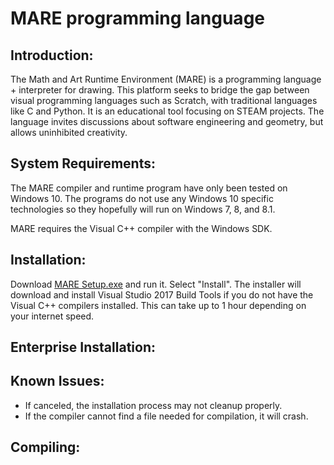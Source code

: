 # MARE programming language

## Introduction:
The Math and Art Runtime Environment (MARE) is a programming language + interpreter for drawing. This platform seeks to bridge the gap between visual programming languages such as Scratch, with traditional languages like C and Python. It is an educational tool focusing on STEAM projects. The language invites discussions about software engineering and geometry, but allows uninhibited creativity. 

## System Requirements:
The MARE compiler and runtime program have only been tested on Windows 10. The programs do not use any Windows 10 specific technologies so they hopefully will run on Windows 7, 8, and 8.1.

MARE requires the Visual C++ compiler with the Windows SDK.

## Installation:
Download [MARE Setup.exe](InstallerBootstrapper/bin/Release/) and run it. Select "Install".
The installer will download and install Visual Studio 2017 Build Tools if you do not have the Visual C++ compilers installed. This can take up to 1 hour depending on your internet speed.

## Enterprise Installation:


## Known Issues:
* If canceled, the installation process may not cleanup properly.
* If the compiler cannot find a file needed for compilation, it will crash.

## Compiling:
